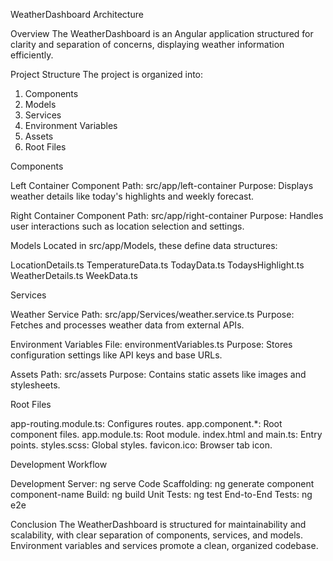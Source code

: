 
WeatherDashboard Architecture

Overview
The WeatherDashboard is an Angular application structured for clarity and separation of concerns, displaying weather information efficiently.

Project Structure
The project is organized into:

1. Components
2. Models
3. Services
4. Environment Variables
5. Assets
6. Root Files

Components

Left Container Component
Path: src/app/left-container
Purpose: Displays weather details like today's highlights and weekly forecast.

Right Container Component
Path: src/app/right-container
Purpose: Handles user interactions such as location selection and settings.

Models
Located in src/app/Models, these define data structures:

LocationDetails.ts
TemperatureData.ts
TodayData.ts
TodaysHighlight.ts
WeatherDetails.ts
WeekData.ts

Services

Weather Service
Path: src/app/Services/weather.service.ts
Purpose: Fetches and processes weather data from external APIs.

Environment Variables
File: environmentVariables.ts
Purpose: Stores configuration settings like API keys and base URLs.

Assets
Path: src/assets
Purpose: Contains static assets like images and stylesheets.

Root Files

app-routing.module.ts: Configures routes.
app.component.*: Root component files.
app.module.ts: Root module.
index.html and main.ts: Entry points.
styles.scss: Global styles.
favicon.ico: Browser tab icon.

Development Workflow

Development Server: ng serve
Code Scaffolding: ng generate component component-name
Build: ng build
Unit Tests: ng test
End-to-End Tests: ng e2e

Conclusion
The WeatherDashboard is structured for maintainability and scalability, with clear separation of components, services, and models. Environment variables and services promote a clean, organized codebase.
